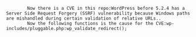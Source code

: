 
            Now there is a CVE in this repo:WordPress before 5.2.4 has a Server Side Request Forgery (SSRF) vulnerability because Windows paths are mishandled during certain validation of relative URLs..
            Now the following functions is the cause for the CVE:wp-includes/pluggable.php:wp_validate_redirect();
            